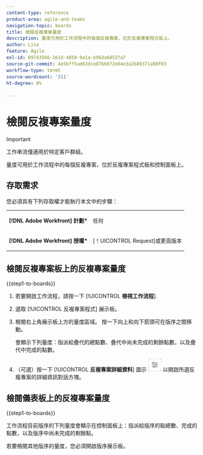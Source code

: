 ```yaml
---
content-type: reference
product-area: agile-and-teams
navigation-topic: boards
title: 檢閱反複專案量度
description: 量度可用於工作流程中的每個反複專案，位於反複專案程式板上。
author: Lisa
feature: Agile
exl-id: 09743566-161d-4850-9a1a-b96da6d537a7
source-git-commit: 4e5bff5ad62dce8766072e04e3a2b89371a90f03
workflow-type: tm+mt
source-wordcount: '211'
ht-degree: 0%

---
```


# 檢閱反複專案量度

>[!IMPORTANT]
>
>工作串流僅適用於特定客戶群組。

量度可用於工作流程中的每個反複專案，位於反複專案程式板和控制面板上。

## 存取需求

您必須具有下列存取權才能執行本文中的步驟：

<table style="table-layout:auto"> 
 <col> 
 </col> 
 <col> 
 </col> 
 <tbody> 
  <tr> 
   <td role="rowheader"><strong>[!DNL Adobe Workfront] 計劃*</strong></td> 
   <td> <p>任何</p> </td> 
  </tr> 
  <tr> 
   <td role="rowheader"><strong>[!DNL Adobe Workfront] 授權*</strong></td> 
   <td> <p>[！UICONTROL Request]或更高版本</p> </td> 
  </tr> 
 </tbody> 
</table>

## 檢閱反複專案板上的反複專案量度

{{step1-to-boards}}

1. 若要開啟工作流程，請按一下 [!UICONTROL **檢視工作流程**].
1. 選取 [!UICONTROL 反複專案程式] 展示板。
1. 檢閱右上角展示板上方的量度區域。 按一下向上和向下箭頭可在版序之間移動。

   會顯示下列量度：指派給疊代的總點數、疊代中尚未完成的剩餘點數，以及疊代中完成的點數。

1. （可選）按一下 [!UICONTROL **反複專案詳細資料**] 圖示 ![反複專案詳細資料](assets/iteration-details-button.png) 以開啟所選反複專案的詳細資訊對話方塊。

## 檢閱儀表板上的反複專案量度

{{step1-to-boards}}

工作流程目前版序的下列量度會顯示在控制面板上：指派給版序的點總數、完成的點數，以及版序中尚未完成的剩餘點。

若要檢閱其他版序的量度，您必須開啟版序展示板。
